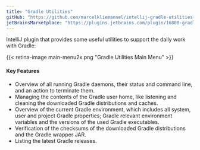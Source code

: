 ```yaml
---
title: "Gradle Utilities"
gitHub: "https://github.com/marcelkliemannel/intellij-gradle-utilities-plugin"
jetBrainsMarketplace: "https://plugins.jetbrains.com/plugin/16800-gradle-utilities"
---
```


IntelliJ plugin that provides some useful utilities to support the daily work with Gradle:

{{< retina-image main-menu2x.png "Gradle Utilities Main Menu" >}}

#### Key Features

- Overview of all running Gradle daemons, their status and command line, and an action to terminate them.
- Managing the contents of the Gradle user home, like listening and cleaning the downloaded Gradle distributions and caches.
- Overview of the current Gradle environment, which includes all system, user and project Gradle properties; Gradle relevant environment variables and the versions of the used Gradle executables.
- Verification of the checksums of the downloaded Gradle distributions and the Gradle wrapper JAR.
- Listing the latest Gradle releases.